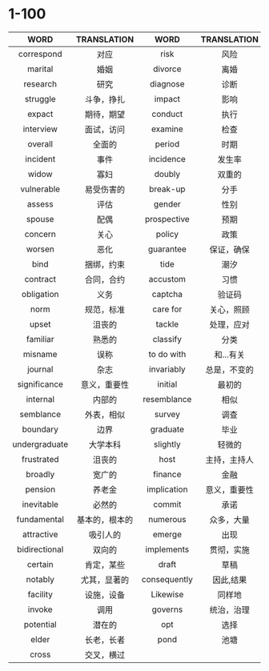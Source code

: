 # 1-100

| WORD          | TRANSLATION    | WORD         | TRANSLATION  |
| :---:         | :---:          | :---:        | :---:        |
| correspond    | 对应           | risk         | 风险         |
| marital       | 婚姻           | divorce      | 离婚         |
| research      | 研究           | diagnose     | 诊断         |
| struggle      | 斗争，挣扎     | impact       | 影响         |
| expact        | 期待，期望     | conduct      | 执行         |
| interview     | 面试，访问     | examine      | 检查         |
| overall       | 全面的         | period       | 时期         |
| incident      | 事件           | incidence    | 发生率       |
| widow         | 寡妇           | doubly       | 双重的       |
| vulnerable    | 易受伤害的     | break-up     | 分手         |
| assess        | 评估           | gender       | 性别         |
| spouse        | 配偶           | prospective  | 预期         |
| concern       | 关心           | policy       | 政策         |
| worsen        | 恶化           | guarantee    | 保证，确保   |
| bind          | 捆绑，约束     | tide         | 潮汐         |
| contract      | 合同，合约     | accustom     | 习惯         |
| obligation    | 义务           | captcha      | 验证码       |
| norm          | 规范，标准     | care for     | 关心，照顾   |
| upset         | 沮丧的         | tackle       | 处理，应对   |
| familiar      | 熟悉的         | classify     | 分类         |
| misname       | 误称           | to do with   | 和...有关    |
| journal       | 杂志           | invariably   | 总是，不变的 |
| significance  | 意义，重要性   | initial      | 最初的       |
| internal      | 内部的         | resemblance  | 相似         |
| semblance     | 外表，相似     | survey       | 调查         |
| boundary      | 边界           | graduate     | 毕业         |
| undergraduate | 大学本科       | slightly     | 轻微的       |
| frustrated    | 沮丧的         | host         | 主持，主持人 |
| broadly       | 宽广的         | finance      | 金融         |
| pension       | 养老金         | implication  | 意义，重要性 |
| inevitable    | 必然的         | commit       | 承诺         |
| fundamental   | 基本的，根本的 | numerous     | 众多，大量   |
| attractive    | 吸引人的       | emerge       | 出现         |
| bidirectional | 双向的         | implements   | 贯彻，实施   |
| certain       | 肯定，某些     | draft        | 草稿         |
| notably       | 尤其，显著的   | consequently | 因此,结果    |
| facility      | 设施，设备     | Likewise     | 同样地       |
| invoke        | 调用           | governs      | 统治，治理   |
| potential     | 潜在的         | opt          | 选择         |
| elder         | 长老，长者     | pond         | 池塘         |
| cross         | 交叉，横过     |              |              |
